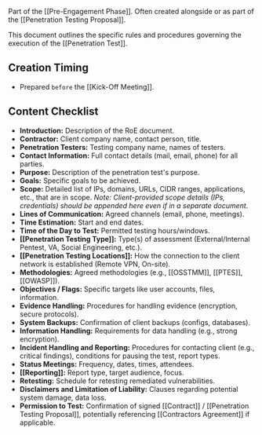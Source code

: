 Part of the [[Pre-Engagement Phase]]. Often created alongside or as part of the [[Penetration Testing Proposal]].

This document outlines the specific rules and procedures governing the execution of the [[Penetration Test]].

## Creation Timing

- Prepared `before` the [[Kick-Off Meeting]].

## Content Checklist

- **Introduction:** Description of the RoE document.
- **Contractor:** Client company name, contact person, title.
- **Penetration Testers:** Testing company name, names of testers.
- **Contact Information:** Full contact details (mail, email, phone) for all parties.
- **Purpose:** Description of the penetration test's purpose.
- **Goals:** Specific goals to be achieved.
- **Scope:** Detailed list of IPs, domains, URLs, CIDR ranges, applications, etc., that are in scope. *Note: Client-provided scope details (IPs, credentials) should be appended here even if in a separate document.*
- **Lines of Communication:** Agreed channels (email, phone, meetings).
- **Time Estimation:** Start and end dates.
- **Time of the Day to Test:** Permitted testing hours/windows.
- **[[Penetration Testing Type]]:** Type(s) of assessment (External/Internal Pentest, VA, Social Engineering, etc.).
- **[[Penetration Testing Locations]]:** How the connection to the client network is established (Remote VPN, On-site).
- **Methodologies:** Agreed methodologies (e.g., [[OSSTMM]], [[PTES]], [[OWASP]]).
- **Objectives / Flags:** Specific targets like user accounts, files, information.
- **Evidence Handling:** Procedures for handling evidence (encryption, secure protocols).
- **System Backups:** Confirmation of client backups (configs, databases).
- **Information Handling:** Requirements for data handling (e.g., strong encryption).
- **Incident Handling and Reporting:** Procedures for contacting client (e.g., critical findings), conditions for pausing the test, report types.
- **Status Meetings:** Frequency, dates, times, attendees.
- **[[Reporting]]:** Report type, target audience, focus.
- **Retesting:** Schedule for retesting remediated vulnerabilities.
- **Disclaimers and Limitation of Liability:** Clauses regarding potential system damage, data loss.
- **Permission to Test:** Confirmation of signed [[Contract]] / [[Penetration Testing Proposal]], potentially referencing [[Contractors Agreement]] if applicable. 